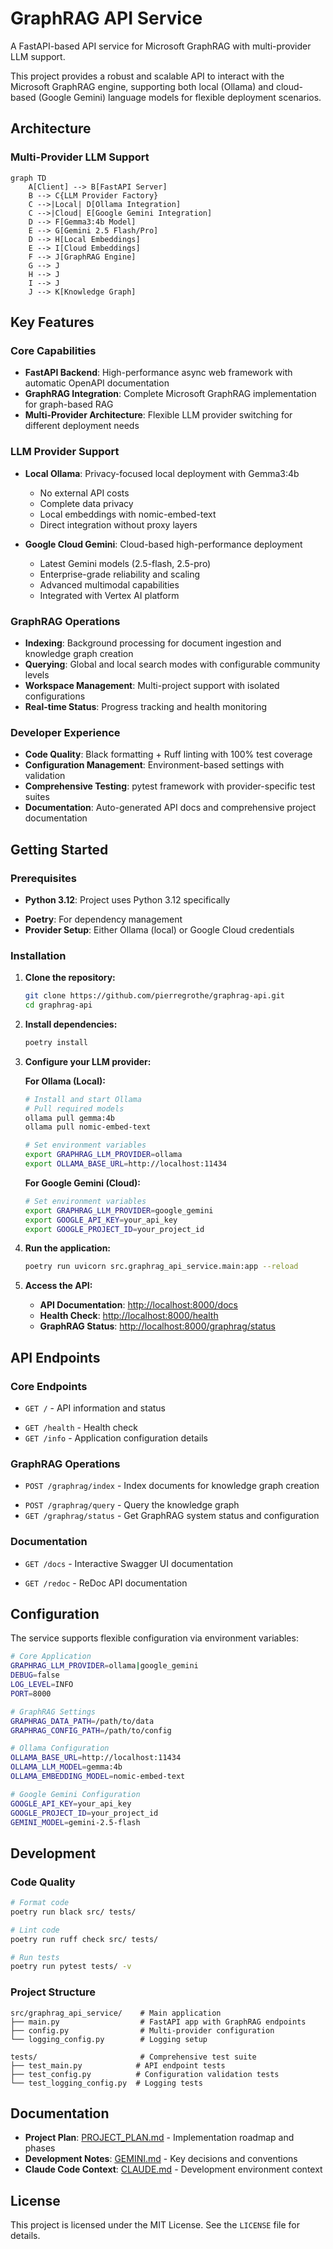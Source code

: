 # GraphRAG API Service

A FastAPI-based API service for Microsoft GraphRAG with multi-provider LLM support.

This project provides a robust and scalable API to interact with the Microsoft GraphRAG engine, supporting both local (Ollama) and cloud-based (Google Gemini) language models for flexible deployment scenarios.

## Architecture

### Multi-Provider LLM Support

```mermaid
graph TD
    A[Client] --> B[FastAPI Server]
    B --> C{LLM Provider Factory}
    C -->|Local| D[Ollama Integration]
    C -->|Cloud| E[Google Gemini Integration]
    D --> F[Gemma3:4b Model]
    E --> G[Gemini 2.5 Flash/Pro]
    D --> H[Local Embeddings]
    E --> I[Cloud Embeddings]
    F --> J[GraphRAG Engine]
    G --> J
    H --> J
    I --> J
    J --> K[Knowledge Graph]
```

## Key Features

### Core Capabilities

* **FastAPI Backend**: High-performance async web framework with automatic OpenAPI documentation
* **GraphRAG Integration**: Complete Microsoft GraphRAG implementation for graph-based RAG
* **Multi-Provider Architecture**: Flexible LLM provider switching for different deployment needs

### LLM Provider Support

* **Local Ollama**: Privacy-focused local deployment with Gemma3:4b
  * No external API costs
  * Complete data privacy
  * Local embeddings with nomic-embed-text
  * Direct integration without proxy layers

* **Google Cloud Gemini**: Cloud-based high-performance deployment
  * Latest Gemini models (2.5-flash, 2.5-pro)
  * Enterprise-grade reliability and scaling  
  * Advanced multimodal capabilities
  * Integrated with Vertex AI platform

### GraphRAG Operations

* **Indexing**: Background processing for document ingestion and knowledge graph creation
* **Querying**: Global and local search modes with configurable community levels
* **Workspace Management**: Multi-project support with isolated configurations
* **Real-time Status**: Progress tracking and health monitoring

### Developer Experience  

* **Code Quality**: Black formatting + Ruff linting with 100% test coverage
* **Configuration Management**: Environment-based settings with validation
* **Comprehensive Testing**: pytest framework with provider-specific test suites
* **Documentation**: Auto-generated API docs and comprehensive project documentation

## Getting Started

### Prerequisites

- **Python 3.12**: Project uses Python 3.12 specifically
* **Poetry**: For dependency management
* **Provider Setup**: Either Ollama (local) or Google Cloud credentials

### Installation

1. **Clone the repository:**

    ```bash
    git clone https://github.com/pierregrothe/graphrag-api.git
    cd graphrag-api
    ```

2. **Install dependencies:**

    ```bash
    poetry install
    ```

3. **Configure your LLM provider:**

   **For Ollama (Local):**

   ```bash
   # Install and start Ollama
   # Pull required models
   ollama pull gemma:4b
   ollama pull nomic-embed-text
   
   # Set environment variables
   export GRAPHRAG_LLM_PROVIDER=ollama
   export OLLAMA_BASE_URL=http://localhost:11434
   ```

   **For Google Gemini (Cloud):**

   ```bash
   # Set environment variables
   export GRAPHRAG_LLM_PROVIDER=google_gemini
   export GOOGLE_API_KEY=your_api_key
   export GOOGLE_PROJECT_ID=your_project_id
   ```

4. **Run the application:**

    ```bash
    poetry run uvicorn src.graphrag_api_service.main:app --reload
    ```

5. **Access the API:**
    * **API Documentation**: <http://localhost:8000/docs>
    * **Health Check**: <http://localhost:8000/health>
    * **GraphRAG Status**: <http://localhost:8000/graphrag/status>

## API Endpoints

### Core Endpoints

- `GET /` - API information and status
* `GET /health` - Health check
* `GET /info` - Application configuration details

### GraphRAG Operations

- `POST /graphrag/index` - Index documents for knowledge graph creation
* `POST /graphrag/query` - Query the knowledge graph
* `GET /graphrag/status` - Get GraphRAG system status and configuration

### Documentation

- `GET /docs` - Interactive Swagger UI documentation
* `GET /redoc` - ReDoc API documentation

## Configuration

The service supports flexible configuration via environment variables:

```bash
# Core Application
GRAPHRAG_LLM_PROVIDER=ollama|google_gemini
DEBUG=false
LOG_LEVEL=INFO
PORT=8000

# GraphRAG Settings  
GRAPHRAG_DATA_PATH=/path/to/data
GRAPHRAG_CONFIG_PATH=/path/to/config

# Ollama Configuration
OLLAMA_BASE_URL=http://localhost:11434
OLLAMA_LLM_MODEL=gemma:4b
OLLAMA_EMBEDDING_MODEL=nomic-embed-text

# Google Gemini Configuration
GOOGLE_API_KEY=your_api_key
GOOGLE_PROJECT_ID=your_project_id
GEMINI_MODEL=gemini-2.5-flash
```

## Development

### Code Quality

```bash
# Format code
poetry run black src/ tests/

# Lint code  
poetry run ruff check src/ tests/

# Run tests
poetry run pytest tests/ -v
```

### Project Structure

```
src/graphrag_api_service/    # Main application
├── main.py                  # FastAPI app with GraphRAG endpoints  
├── config.py                # Multi-provider configuration
└── logging_config.py        # Logging setup

tests/                       # Comprehensive test suite
├── test_main.py            # API endpoint tests
├── test_config.py          # Configuration validation tests  
└── test_logging_config.py  # Logging tests
```

## Documentation

* **Project Plan**: [PROJECT_PLAN.md](PROJECT_PLAN.md) - Implementation roadmap and phases
* **Development Notes**: [GEMINI.md](GEMINI.md) - Key decisions and conventions  
* **Claude Code Context**: [CLAUDE.md](CLAUDE.md) - Development environment context

## License

This project is licensed under the MIT License. See the `LICENSE` file for details.

